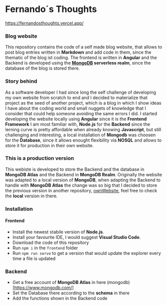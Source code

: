  # Fernando´s Thoughts
 https://fernandosthoughts.vercel.app/
 ### Blog website
 This repository contains the code of a self made blog website, that allows to post blog entries written in **Markdown** and add code in them, since the thematic of the blog ist coding. The frontend is written in **Angular** and the Backend is developed using the **[MongoDB](https://www.mongodb.com/) serverless realm**, since the database of the blog is stored there.
 ### Story behind
 As a software developer I had since long the self challenge of developing my own website from scratch to end and I decided to materialize that project as the seed of another project, which is a blog in which I show ideas I have about the coding world and small nuggets of knowledge that I consider that could help someone avoiding the same errors I did.
 I started developing the website locally using **Angular** since it is the **Frontend Framework** I am most familiar with, **Node.js** for the **Backend** since the lerning curve is pretty affordable when already knowing **Javascript**, but still challenging and interesting, a local installation of **Mongodb** was choosen for the **Database**, since it allows enought flexibility via **NOSQL** and allows to store it for production in their own website.
 ### This is a production version
 This webiste is developed to store the Backend and the database in **MongoDB Atlas** and the Backend in **MongoDB Realm**. Originally the website was adapted to a local version of **MongoDB**, when adapting the Backend to handle with **MongoDB Atlas** the change was so big that I decided to store the previous version in another repository, [ownWebsite](https://github.com/FernandoES/ownWebsite), feel free to check the **local** version in there.

 ### Installation
 #### Frontend
 * Install the newest stabile version of **Node.js**.
 * Install your favourite IDE, I would suggest **Visual Studio Code**.
 * Download the code of this repository
 * Run `npm i` in the `frontend` folder
 * Run `npm run serve` to get a version that would update the explorer every time a file is updated

 ### Backend
 * Get a free account of **MongoDB Atlas** in here (mongodb)[https://www.mongodb.com/]
 * Set the Database there according to the **schema** in there
 * Add the functions shown in the Backend code
